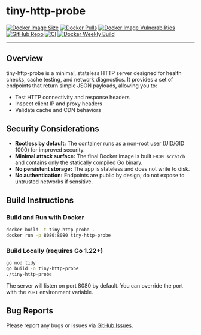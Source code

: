 # tiny-http-probe

[![Docker Image Size](https://img.shields.io/docker/image-size/infrabuilder/tiny-http-probe/latest)](https://hub.docker.com/r/infrabuilder/tiny-http-probe)
[![Docker Pulls](https://img.shields.io/docker/pulls/infrabuilder/tiny-http-probe)](https://hub.docker.com/r/infrabuilder/tiny-http-probe)
[![Docker Image Vulnerabilities](https://img.shields.io/badge/security-scanned-brightgreen)](https://hub.docker.com/r/infrabuilder/tiny-http-probe)
[![GitHub Repo](https://img.shields.io/badge/github-repo-blue?logo=github)](https://github.com/infrabuilder/tiny-http-probe)
[![CI](https://github.com/infrabuilder/tiny-http-probe/actions/workflows/docker-build-push.yml/badge.svg)](https://github.com/infrabuilder/tiny-http-probe/actions)
[![Docker Weekly Build](https://img.shields.io/badge/autobuild-weekly-brightgreen)](https://hub.docker.com/r/infrabuilder/tiny-http-probe)

---

## Overview

tiny-http-probe is a minimal, stateless HTTP server designed for health checks, cache testing, and network diagnostics. It provides a set of endpoints that return simple JSON payloads, allowing you to:
- Test HTTP connectivity and response headers
- Inspect client IP and proxy headers
- Validate cache and CDN behaviors

## Security Considerations
- **Rootless by default:** The container runs as a non-root user (UID/GID 1000) for improved security.
- **Minimal attack surface:** The final Docker image is built `FROM scratch` and contains only the statically compiled Go binary.
- **No persistent storage:** The app is stateless and does not write to disk.
- **No authentication:** Endpoints are public by design; do not expose to untrusted networks if sensitive.

## Build Instructions

### Build and Run with Docker

```sh
docker build -t tiny-http-probe .
docker run -p 8080:8080 tiny-http-probe
```

### Build Locally (requires Go 1.22+)

```sh
go mod tidy
go build -o tiny-http-probe
./tiny-http-probe
```

The server will listen on port 8080 by default. You can override the port with the `PORT` environment variable.

## Bug Reports

Please report any bugs or issues via [GitHub Issues](https://github.com/<your-github-username>/tiny-http-probe/issues).

